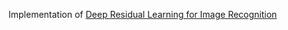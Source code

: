 Implementation of [Deep Residual Learning for Image Recognition](https://arxiv.org/pdf/1512.03385v1.pdf)